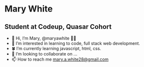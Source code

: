 # Mary White
## Student at Codeup, Quasar Cohort

- 👋 Hi, I’m Mary, @maryawhite :running_woman:
- 👀 I’m interested in learning to code, full stack web development.
- :four_leaf_clover: I’m currently learning javascript, html, css.
- 💞️ I’m looking to collaborate on ...
- 📫 How to reach me mary.a.white28@gmail.com

<!---
maryawhite/maryawhite is a ✨ special ✨ repository because its `README.md` (this file) appears on your GitHub profile.
You can click the Preview link to take a look at your changes.
--->
